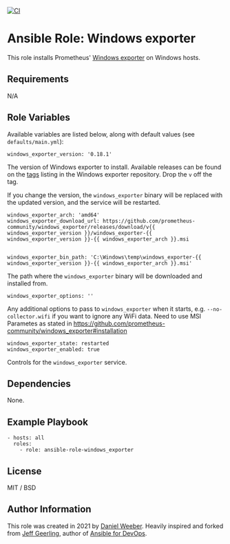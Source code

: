 [![CI](https://github.com/DanielWeeber/ansible-role-windows_exporter/actions/workflows/release.yml/badge.svg?branch=master)](https://github.com/DanielWeeber/ansible-role-windows_exporter/actions/workflows/release.yml)

# Ansible Role: Windows exporter

This role installs Prometheus' [Windows exporter](https://github.com/prometheus/windows_exporter) on Windows hosts.

## Requirements

N/A

## Role Variables

Available variables are listed below, along with default values (see `defaults/main.yml`):

    windows_exporter_version: '0.18.1'

The version of Windows exporter to install. Available releases can be found on the [tags](https://github.com/prometheus-community/windows_exporter/tags) listing in the Windows exporter repository. Drop the `v` off the tag.

If you change the version, the `windows_exporter` binary will be replaced with the updated version, and the service will be restarted.

    windows_exporter_arch: 'amd64'
    windows_exporter_download_url: https://github.com/prometheus-community/windows_exporter/releases/download/v{{ windows_exporter_version }}/windows_exporter-{{ windows_exporter_version }}-{{ windows_exporter_arch }}.msi


    windows_exporter_bin_path: 'C:\Windows\temp\windows_exporter-{{ windows_exporter_version }}-{{ windows_exporter_arch }}.msi'

The path where the `windows_exporter` binary will be downloaded and installed from.

    windows_exporter_options: ''

Any additional options to pass to `windows_exporter` when it starts, e.g. `--no-collector.wifi` if you want to ignore any WiFi data.
Need to use MSI Parametes as stated in https://github.com/prometheus-community/windows_exporter#installation

    windows_exporter_state: restarted
    windows_exporter_enabled: true

Controls for the `windows_exporter` service.

## Dependencies

None.

## Example Playbook

    - hosts: all
      roles:
        - role: ansible-role-windows_exporter

## License

MIT / BSD

## Author Information

This role was created in 2021 by [Daniel Weeber](https://github.com/DanielWeeber). Heavily inspired and forked from [Jeff Geerling](https://www.jeffgeerling.com/), author of [Ansible for DevOps](https://www.ansiblefordevops.com/).
